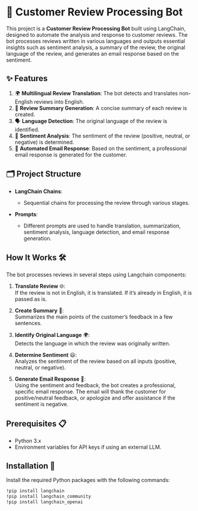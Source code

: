 # 🤖 Customer Review Processing Bot

This project is a **Customer Review Processing Bot** built using LangChain, designed to automate the analysis and response to customer reviews. The bot processes reviews written in various languages and outputs essential insights such as sentiment analysis, a summary of the review, the original language of the review, and generates an email response based on the sentiment.

## ✨ Features

1. 🌍 **Multilingual Review Translation**: The bot detects and translates non-English reviews into English.
2. 📝 **Review Summary Generation**: A concise summary of each review is created.
3. 🗣️ **Language Detection**: The original language of the review is identified.
4. 🎯 **Sentiment Analysis**: The sentiment of the review (positive, neutral, or negative) is determined.
5. 💌 **Automated Email Response**: Based on the sentiment, a professional email response is generated for the customer.

## 🗂️ Project Structure

- **LangChain Chains**:
  - Sequential chains for processing the review through various stages.
  
- **Prompts**:
  - Different prompts are used to handle translation, summarization, sentiment analysis, language detection, and email response generation.

## How It Works 🛠️
The bot processes reviews in several steps using Langchain components:

1. **Translate Review** 🌐:  
   If the review is not in English, it is translated. If it’s already in English, it is passed as is.

2. **Create Summary** 📝:  
   Summarizes the main points of the customer’s feedback in a few sentences.

3. **Identify Original Language** 🌍:  
   Detects the language in which the review was originally written.

4. **Determine Sentiment** 😃:  
   Analyzes the sentiment of the review based on all inputs (positive, neutral, or negative).

5. **Generate Email Response** 💬:  
   Using the sentiment and feedback, the bot creates a professional, specific email response. The email will thank the customer for positive/neutral feedback, or apologize and offer assistance if the sentiment is negative.

## Prerequisites 📋
- Python 3.x
- Environment variables for API keys if using an external LLM.

## Installation 🔧
Install the required Python packages with the following commands:

```bash
!pip install langchain
!pip install langchain_community
!pip install langchain_openai

